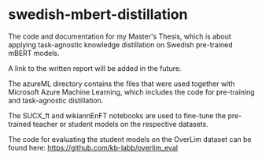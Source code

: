# swedish-mbert-distillation
The code and documentation for my Master's Thesis, which is about applying task-agnostic knowledge distillation on Swedish pre-trained mBERT models.

A link to the written report will be added in the future.

The azureML directory contains the files that were used together with Microsoft Azure Machine Learning, which includes the code for pre-training and task-agnostic distillation.

The SUCX_ft and wikiannEnFT notebooks are used to fine-tune the pre-trained teacher or student models on the respective datasets.

The code for evaluating the student models on the OverLim dataset can be found here: https://github.com/kb-labb/overlim_eval

